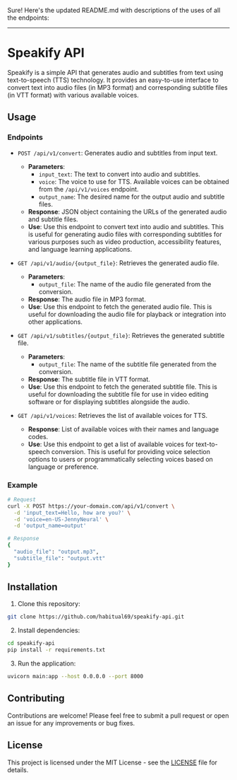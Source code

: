 Sure! Here's the updated README.md with descriptions of the uses of all the endpoints:

---

# Speakify API

Speakify is a simple API that generates audio and subtitles from text using text-to-speech (TTS) technology. It provides an easy-to-use interface to convert text into audio files (in MP3 format) and corresponding subtitle files (in VTT format) with various available voices.

## Usage

### Endpoints

- `POST /api/v1/convert`: Generates audio and subtitles from input text.
  - **Parameters**: 
    - `input_text`: The text to convert into audio and subtitles.
    - `voice`: The voice to use for TTS. Available voices can be obtained from the `/api/v1/voices` endpoint.
    - `output_name`: The desired name for the output audio and subtitle files.
  - **Response**: JSON object containing the URLs of the generated audio and subtitle files.
  - **Use**: Use this endpoint to convert text into audio and subtitles. This is useful for generating audio files with corresponding subtitles for various purposes such as video production, accessibility features, and language learning applications.

- `GET /api/v1/audio/{output_file}`: Retrieves the generated audio file.
  - **Parameters**: 
    - `output_file`: The name of the audio file generated from the conversion.
  - **Response**: The audio file in MP3 format.
  - **Use**: Use this endpoint to fetch the generated audio file. This is useful for downloading the audio file for playback or integration into other applications.

- `GET /api/v1/subtitles/{output_file}`: Retrieves the generated subtitle file.
  - **Parameters**: 
    - `output_file`: The name of the subtitle file generated from the conversion.
  - **Response**: The subtitle file in VTT format.
  - **Use**: Use this endpoint to fetch the generated subtitle file. This is useful for downloading the subtitle file for use in video editing software or for displaying subtitles alongside the audio.

- `GET /api/v1/voices`: Retrieves the list of available voices for TTS.
  - **Response**: List of available voices with their names and language codes.
  - **Use**: Use this endpoint to get a list of available voices for text-to-speech conversion. This is useful for providing voice selection options to users or programmatically selecting voices based on language or preference.

### Example

```bash
# Request
curl -X POST https://your-domain.com/api/v1/convert \
  -d 'input_text=Hello, how are you?' \
  -d 'voice=en-US-JennyNeural' \
  -d 'output_name=output'

# Response
{
  "audio_file": "output.mp3",
  "subtitle_file": "output.vtt"
}
```

## Installation

1. Clone this repository:

```bash
git clone https://github.com/habitual69/speakify-api.git
```

2. Install dependencies:

```bash
cd speakify-api
pip install -r requirements.txt
```

3. Run the application:

```bash
uvicorn main:app --host 0.0.0.0 --port 8000
```

## Contributing

Contributions are welcome! Please feel free to submit a pull request or open an issue for any improvements or bug fixes.

## License

This project is licensed under the MIT License - see the [LICENSE](LICENSE) file for details.